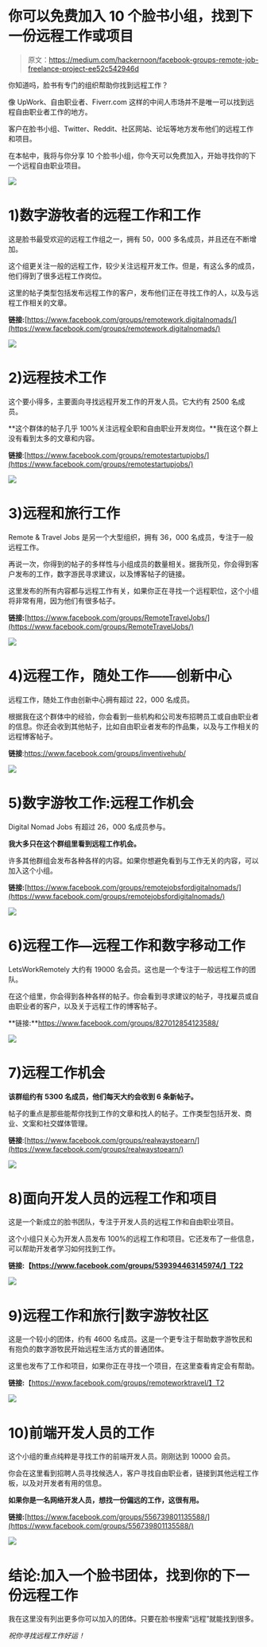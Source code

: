 # 你可以免费加入 10 个脸书小组，找到下一份远程工作或项目

> 原文：<https://medium.com/hackernoon/facebook-groups-remote-job-freelance-project-ee52c542946d>

你知道吗，脸书有专门的组织帮助你找到远程工作？

像 UpWork、自由职业者、Fiverr.com 这样的中间人市场并不是唯一可以找到远程自由职业者工作的地方。

客户在脸书小组、Twitter、Reddit、社区网站、论坛等地方发布他们的远程工作和项目。

在本帖中，我将与你分享 10 个脸书小组，你今天可以免费加入，开始寻找你的下一个远程自由职业项目。

![](img/b5bc3d6c8294f380749b58433404144e.png)

# 1)数字游牧者的远程工作和工作

这是脸书最受欢迎的远程工作组之一，拥有 50，000 多名成员，并且还在不断增加。

这个组更关注一般的远程工作，较少关注远程开发工作。但是，有这么多的成员，他们得到了很多远程工作岗位。

这里的帖子类型包括发布远程工作的客户，发布他们正在寻找工作的人，以及与远程工作相关的文章。

**链接:**[https://www.facebook.com/groups/remotework.digitalnomads/](https://www.facebook.com/groups/remotework.digitalnomads/)

![](img/56ba6d485579bf006de80ec03c9d01de.png)

# 2)远程技术工作

这个要小得多，主要面向寻找远程开发工作的开发人员。它大约有 2500 名成员。

**这个群体的帖子几乎 100%关注远程全职和自由职业开发岗位。**我在这个群上没有看到太多的文章和内容。

**链接**:[https://www.facebook.com/groups/remotestartupjobs/](https://www.facebook.com/groups/remotestartupjobs/)

![](img/bd12cc00e962c24ac452e16431ddbc85.png)

# 3)远程和旅行工作

Remote & Travel Jobs 是另一个大型组织，拥有 36，000 名成员，专注于一般远程工作。

再说一次，你得到的帖子的多样性与小组成员的数量相关。据我所见，你会得到客户发布的工作，数字游民寻求建议，以及博客帖子的链接。

这里发布的所有内容都与远程工作有关，如果你正在寻找一个远程职位，这个小组将非常有用，因为他们有很多帖子。

**链接:**[https://www.facebook.com/groups/RemoteTravelJobs/](https://www.facebook.com/groups/RemoteTravelJobs/)

![](img/f54fd8f7571560278a95df226c568f6a.png)

# 4)远程工作，随处工作——创新中心

远程工作，随处工作由创新中心拥有超过 22，000 名成员。

根据我在这个群体中的经验，你会看到一些机构和公司发布招聘员工或自由职业者的信息。你还会收到其他帖子，比如自由职业者发布的作品集，以及与工作相关的远程博客帖子。

**链接**:https://www.facebook.com/groups/inventivehub/

![](img/5381ad859c0a69675dbdbb4d172d09ae.png)

# 5)数字游牧工作:远程工作机会

Digital Nomad Jobs 有超过 26，000 名成员参与。

**我大多只在这个群组里看到远程工作机会。**

许多其他群组会发布各种各样的内容。如果你想避免看到与工作无关的内容，可以加入这个小组。

**链接:**[https://www.facebook.com/groups/remotejobsfordigitalnomads/](https://www.facebook.com/groups/remotejobsfordigitalnomads/)

![](img/baf772f182f30c3d2559509845fced72.png)

# 6)远程工作—远程工作和数字移动工作

LetsWorkRemotely 大约有 19000 名会员。这也是一个专注于一般远程工作的团队。

在这个组里，你会得到各种各样的帖子。你会看到寻求建议的帖子，寻找雇员或自由职业者的客户，以及关于远程工作的博客帖子。

**链接:**https://www.facebook.com/groups/827012854123588/

![](img/f4037025c2b2b6b95d8ae84aa4e21f17.png)

# 7)远程工作机会

**该群组约有 5300 名成员，他们每天大约会收到 6 条新帖子。**

帖子的重点是那些能帮你找到工作的文章和找人的帖子。工作类型包括开发、商业、文案和社交媒体管理。

**链接**:[https://www.facebook.com/groups/realwaystoearn/](https://www.facebook.com/groups/realwaystoearn/)

![](img/c8d7ad1020e7f2c45e91d5f52d14b6bc.png)

# 8)面向开发人员的远程工作和项目

这是一个新成立的脸书团队，专注于开发人员的远程工作和自由职业项目。

这个小组只关心为开发人员发布 100%的远程工作和项目。它还发布了一些信息，可以帮助开发者学习如何找到工作。

**链接:【https://www.facebook.com/groups/539394463145974/】T22**

![](img/2ddc4cd89f8751dc8ef44a1967a952e7.png)

# 9)远程工作和旅行|数字游牧社区

这是一个较小的团体，约有 4600 名成员。这是一个更专注于帮助数字游牧民和有抱负的数字游牧民开始远程生活方式的普通团体。

这里也发布了工作和项目，如果你正在寻找一个项目，在这里查看肯定会有帮助。

**链接:**【https://www.facebook.com/groups/remoteworktravel/】T2

![](img/cc9a098299a3bf8e1f0c78873802cc8c.png)

# 10)前端开发人员的工作

这个小组的重点纯粹是寻找工作的前端开发人员。刚刚达到 10000 会员。

你会在这里看到招聘人员寻找候选人，客户寻找自由职业者，链接到其他远程工作板，以及对开发者有用的信息。

**如果你是一名网络开发人员，想找一份偏远的工作，这很有用。**

**链接:**[https://www.facebook.com/groups/556739801135588/](https://www.facebook.com/groups/556739801135588/)

![](img/bc4904dc049063b85832c90cb575d312.png)

# 结论:加入一个脸书团体，找到你的下一份远程工作

我在这里没有列出更多你可以加入的团体。只要在脸书搜索“远程”就能找到很多。

*祝你寻找远程工作好运！*